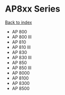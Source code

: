 # AP8xx Series

[Back to index](../README.md)

- AP 800
- AP 800 III
- AP 810
- AP 810 III
- AP 830
- AP 830 III
- AP 850
- AP 850 III
- AP 8000
- AP 8100
- AP 8300
- AP 8500